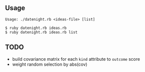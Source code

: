 ## Usage

    Usage: ./datenight.rb <ideas-file> [list]
    
    $ ruby datenight.rb ideas.rb
    $ ruby datenight.rb ideas.rb list

## TODO

  - build covariance matrix for each `kind` attribute to `outcome` score
  - weight random selection by abs(cov)